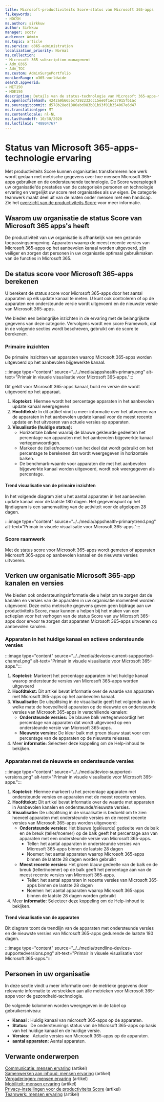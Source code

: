 ```yaml
---
title: Microsoft-productiviteits Score-status van Microsoft 365-apps
f1.keywords:
- NOCSH
ms.author: sirkkuw
author: Sirkkuw
manager: scotv
audience: Admin
ms.topic: article
ms.service: o365-administration
localization_priority: Normal
ms.collection:
- Microsoft 365-subscription-management
- Adm_O365
- Adm_TOC
ms.custom: AdminSurgePortfolio
monikerRange: o365-worldwide
search.appverid:
- MET150
- MOE150
description: Details van de status-technologie van Microsoft 365-apps-technologie met productiviteits Score.
ms.openlocfilehash: 4242a9b665bc7292232cc15ee0f1ec37915fb1ac
ms.sourcegitcommit: d578b28ed1886abd083b01b93f01b354067e6d47
ms.translationtype: MT
ms.contentlocale: nl-NL
ms.lasthandoff: 10/30/2020
ms.locfileid: "48804767"
---
```

# <a name="microsoft-365-apps-health--technology-experiences"></a>Status van Microsoft 365-apps-technologie ervaring

Met productiviteits Score kunnen organisaties transformeren hoe werk wordt gedaan met metrische gegevens over hoe mensen Microsoft 365-apps gebruiken en de ondersteunende technologie. De Score weerspiegelt uw organisatie&#39;de prestaties van de categorieën personen en technologie ervaring en vergelijkt uw score met organisaties als uw eigen. De categorie teamwerk maakt deel uit van de maten onder mensen met een handicap. Zie het [overzicht van de productiviteits Score](productivity-score.md) voor meer informatie.

## <a name="why-your-organization39s-microsoft-365-apps-health-score-matters"></a>Waarom uw organisatie de status Score van Microsoft 365 apps&#39;s heeft

De productiviteit van uw organisatie is afhankelijk van een gezonde toepassingsomgeving. Apparaten waarop de meest recente versies van Microsoft 365-apps op het aanbevolen kanaal worden uitgevoerd, zijn veiliger en zorgen dat personen in uw organisatie optimaal gebruikmaken van de functies in Microsoft 365.

## <a name="how-we-calculate-the-microsoft-365-apps-health-score"></a>De status score voor Microsoft 365-apps berekenen

U berekent de status score voor Microsoft 365-apps door het aantal apparaten op elk update kanaal te meten. U kunt ook controleren of op de apparaten een ondersteunde versie wordt uitgevoerd en de nieuwste versie van Microsoft 365-apps.

We bieden een belangrijke inzichten in de ervaring met de belangrijkste gegevens van deze categorie. Vervolgens wordt een score Framework, dat in de volgende secties wordt beschreven, gebruikt om de score te berekenen.

### <a name="primary-insight"></a>Primaire inzichten

De primaire inzichten van apparaten waarop Microsoft 365-apps worden uitgevoerd op het aanbevolen bijgewerkte kanaal.

:::image type="content" source="../../media/appshealth-primary.png" alt-text="Primair in visuele visualisatie voor Microsoft 365-apps.":::

Dit geldt voor Microsoft 365-apps kanaal, build en versie die wordt uitgevoerd op het apparaat.

1. **Koptekst:**  Hiermee wordt het percentage apparaten in het aanbevolen update kanaal weergegeven
1. **Hoofdtekst:**  In dit artikel vindt u meer informatie over het uitvoeren van de apparaten in het aanbevolen update kanaal voor de meest recente update en het uitvoeren van actuele versies op apparaten.
1. **Visualisatie (huidige status):**
    - Horizontale balken waarbij de blauwe gekleurde gedeelten het percentage van apparaten met het aanbevolen bijgewerkte kanaal vertegenwoordigen.
    - Markeer de (teller/noemer) van het deel dat wordt gebruikt om het percentage te berekenen dat wordt weergegeven in horizontale balken.
    - De benchmark-waarde voor apparaten die met het aanbevolen bijgewerkte kanaal worden uitgevoerd, wordt ook weergegeven als percentage.

#### <a name="trend-visualization-of-the-primary-insight"></a>Trend visualisatie van de primaire inzichten

In het volgende diagram ziet u het aantal apparaten in het aanbevolen update kanaal voor de laatste 180 dagen. Het gegevenspunt op het lijndiagram is een samenvatting van de activiteit voor de afgelopen 28 dagen.

:::image type="content" source="../../media/appshealth-primarytrend.png" alt-text="Primair in visuele visualisatie voor Microsoft 365-apps.":::

### <a name="scoring-framework"></a>Score raamwerk

Met de status score voor Microsoft 365-apps wordt gemeten of apparaten Microsoft 365-apps op aanbevolen kanaal en de nieuwste versies uitvoeren.

## <a name="explore-your-organization-microsoft-365-app-channels-and-versions"></a>Verken uw organisatie Microsoft 365-app kanalen en versies

We bieden ook ondersteuningsinformatie die u helpt om te zorgen dat de kanalen en versies van de apparaten in uw organisatie momenteel worden uitgevoerd. Deze extra metrische gegevens geven geen bijdrage aan uw productiviteits Score, maar kunnen u helpen bij het maken van een actieplan voor het verhogen van de status Score van uw Microsoft 365-apps door ervoor te zorgen dat apparaten Microsoft 365-apps uitvoeren op aanbevolen kanalen.

### <a name="devices-on-current-channel-and-running-supported-versions"></a>Apparaten in het huidige kanaal en actieve ondersteunde versies

:::image type="content" source="../../media/devices-current-suppported-channel.png" alt-text="Primair in visuele visualisatie voor Microsoft 365-apps.":::

1. **Koptekst:**  Markeert het percentage apparaten in het huidige kanaal waarop ondersteunde versies van Microsoft 365-apps worden uitgevoerd
1. **Hoofdtekst:**  Dit artikel bevat informatie over de waarde van apparaten met Microsoft 365-apps op het aanbevolen kanaal.
1. **Visualisatie:**  De uitsplitsing in de visualisatie geeft het volgende aan in welke mate de hoeveelheid apparaten op de nieuwste en ondersteunde versies van Microsoft 365-apps in verschillende kanalen:
    - **Ondersteunde versies:** De blauwe balk vertegenwoordigt het percentage van apparaten dat wordt uitgevoerd op een ondersteunde versie van Microsoft 365-apps.
    - **Nieuwste versies:** De kleur balk met groen blauw staat voor een percentage van de apparaten op de nieuwste releases.
1. Meer **informatie:**   Selecteer deze koppeling om de Help-inhoud te bekijken.

### <a name="devices-running-latest-and-supported-versions"></a>Apparaten met de nieuwste en ondersteunde versies

:::image type="content" source="../../media/device-supported-versions.png" alt-text="Primair in visuele visualisatie voor Microsoft 365-apps.":::

1. **Koptekst:**  Hiermee markeert u het percentage apparaten met ondersteunde versies en apparaten met de meest recente versies.
1. **Hoofdtekst:**  Dit artikel bevat informatie over de waarde met apparaten in Aanbevolen kanalen en ondersteunde/nieuwste versies.
1. **Visualisatie:** De uitsplitsing in de visualisatie is bedoeld om te zien hoeveel apparaten met ondersteunde versies en de meest recente versies van Microsoft 365-apps worden uitgevoerd:
    - **Ondersteunde versies:** Het blauwe (gekleurde) gedeelte van de balk en de breuk (teller/noemer) op de balk geeft het percentage aan van apparaten met een ondersteunde versie van Microsoft 365-apps.
        - Teller: het aantal apparaten in ondersteunde versies van Microsoft 365-apps binnen de laatste 28 dagen
        - Noemer: het aantal apparaten waarop Microsoft 365-apps binnen de laatste 28 dagen worden gebruikt
    - **Meest recente versies:** Het groen blauw gedeelte van de balk en de breuk (teller/noemer) op de balk geeft het percentage aan van de meest recente versies van Microsoft 365-apps.
        - Teller: het aantal apparaten in recente versies van Microsoft 365-apps binnen de laatste 28 dagen
        - Noemer: het aantal apparaten waarop Microsoft 365-apps binnen de laatste 28 dagen worden gebruikt
1. Meer **informatie:**   Selecteer deze koppeling om de Help-inhoud te bekijken.

#### <a name="trend-visualization-of-the-devices"></a>Trend visualisatie van de apparaten

Dit diagram toont de trendlijn van de apparaten met ondersteunde versies en de nieuwste versies van Microsoft 365-apps gedurende de laatste 180 dagen.

:::image type="content" source="../../media/trendline-devices-supportedversions.png" alt-text="Primair in visuele visualisatie voor Microsoft 365-apps.":::

## <a name="people-in-your-organization"></a>Personen in uw organisatie

In deze sectie vindt u meer informatie over de metrieke gegevens door relevante informatie te verstrekken aan alle metrieken voor Microsoft 365-apps voor de gezondheid-technologie.

De volgende kolommen worden weergegeven in de tabel op gebruikersniveau:

- **Kanaal** : Huidig kanaal van microsoft 365-apps op de apparaten.
- **Status:**   De ondersteunings status van de Microsoft 365-apps op basis van het huidige kanaal en de huidige versie.
- **Versies:**   Actuele versies van Microsoft 365-apps op de apparaten.
- **aantal apparaten:**  Aantal apparaten.

## <a name="related-content"></a>Verwante onderwerpen

[Communicatie: mensen ervaring](communication.md) (artikel) \
[Samenwerken aan inhoud: mensen ervaring](content-collaboration.md) (artikel) \
[Vergaderingen: mensen ervaring](meetings.md) (artikel) \
[Mobiliteit: mensen ervaring](mobility.md) (artikel) \
[Privacy-instellingen voor de productiviteits Score](privacy.md) (artikel) \
[Teamwerk: mensen ervaring](teamwork.md) (artikel)